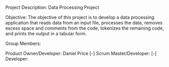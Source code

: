 Project Description: Data Processing Project

Objective: The objective of this project is to develop a
data processing application that reads data from an input
file, processes the data, removes excess space and
comments from the code, tokenizes the remaining code,
and prints the output in a tabular form.
 
Group Members:

Product Owner/Developer: Daniel Price [-]
Scrum Master/Developer: [-]
Developer: 